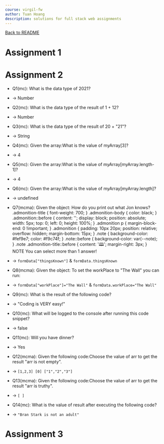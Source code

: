 ```yaml
---
course: virgil-fw
author: Tuan Hoang
description: solutions for full stack web assignments
---
```


[Back to README](../README.md)

# Assignment 1

# Assignment 2

- Q1(mc): What is the data type of 2021?
- -> Number

- Q2(mc): What is the data type of the result of 1 + 12?
- -> Number

- Q3(mc): What is the data type of the result of 20 + "21"?
- -> String

- Q4(mc): Given the array:What is the value of myArray[3]?
- -> 4

- Q5(mc): Given the array:What is the value of myArray[myArray.length-1]?
- -> 4

- Q6(mc): Given the array:What is the value of myArray[myArray.length]?
- -> undefined

- Q7(mcma): Given the object: How do you print out what Jon knows? .admonition-title { font-weight: 700; } .admonition-body { color: black; } .admonition::before { content: ''; display: block; position: absolute; width: 5px; top: 0; left: 0; height: 100%; } .admonition p { margin-block-end: 0 !important; } .admonition { padding: 10px 20px; position: relative; overflow: hidden; margin-bottom: 15px; } .note { background-color: #fef9e7; color: #f9c74f; } .note::before { background-color: var(--note); } .note .admonition-title::before { content: '🕮'; margin-right: 3px; } NOTE You can select more than 1 answer!
- -> `formData["thingsKnown"]` & `formData.thingsKnown`

- Q8(mcma): Given the object: To set the workPlace to "The Wall" you can run:
- -> `formData["workPlace"]="The Wall"` & `formData.workPlace="The Wall"`

- Q9(mc): What is the result of the following code?
- -> "Coding is VERY easy!"

- Q10(mc): What will be logged to the console after running this code snippet?
- -> false

- Q11(mc): Will you have dinner?
- -> Yes

- Q12(mcma): Given the following code:Choose the value of arr to get the result "arr is not empty".
- -> `[1,2,3] [0] ["1","2","3"]`

- Q13(mcma): Given the following code:Choose the value of arr to get the result "arr is truthy".
- -> `[ ]`

- Q14(mc): What is the value of result after executing the following code?
- -> `"Bran Stark is not an adult"`

# Assignment 3
